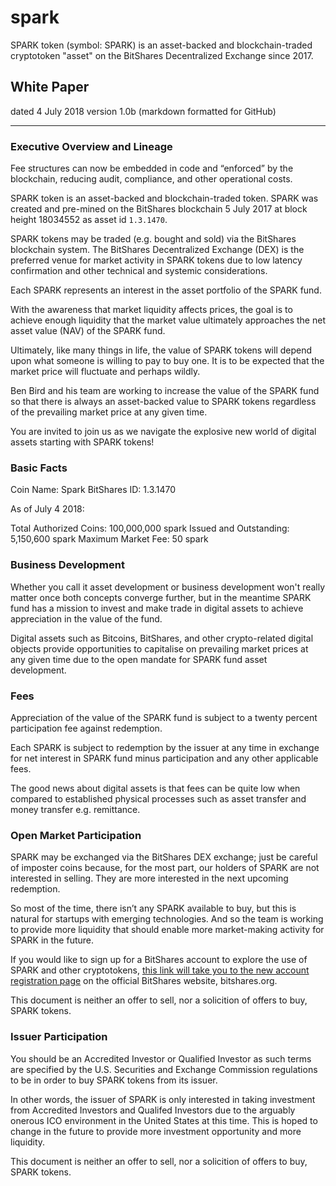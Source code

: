 # spark
SPARK token (symbol: SPARK) is an asset-backed and blockchain-traded cryptotoken "asset" on the BitShares Decentralized Exchange since 2017.

## White Paper
 
dated 4 July 2018
version 1.0b (markdown formatted for GitHub)

* * * * *

### Executive Overview and Lineage

Fee structures can now be embedded in code and “enforced” by the blockchain, reducing audit, compliance, and other operational costs.

SPARK token is an asset-backed and blockchain-traded token. SPARK was created and pre-mined on the BitShares blockchain 5 July 2017 at block height 18034552 as asset id `1.3.1470`.

SPARK tokens may be traded (e.g. bought and sold) via the BitShares blockchain system. The BitShares Decentralized Exchange (DEX) is the preferred venue for market activity in SPARK tokens due to low latency confirmation and other technical and systemic considerations.

Each SPARK represents an interest in the asset portfolio of the SPARK fund.

With the awareness that market liquidity affects prices, the goal is to achieve enough liquidity that the market value ultimately approaches the net asset value (NAV) of the SPARK fund. 

Ultimately, like many things in life, the value of SPARK tokens will depend upon what someone is willing to pay to buy one. It is to be expected that the market price will fluctuate and perhaps wildly. 

Ben Bird and his team are working to increase the value of the SPARK fund so that there is always an asset-backed value to SPARK tokens regardless of the prevailing market price at any given time. 

You are invited to join us as we navigate the explosive new world of digital assets starting with SPARK tokens!

### Basic Facts

Coin Name:	Spark
BitShares ID: 1.3.1470

As of July 4 2018:

Total Authorized Coins: 100,000,000 spark
Issued and Outstanding:    5,150,600 spark
Maximum Market Fee:			50 spark

### Business Development 

Whether you call it asset development or business development won't really matter once both concepts converge further, but in the meantime SPARK fund has a mission to invest and make trade in digital assets to achieve appreciation in the value of the fund. 

Digital assets such as Bitcoins, BitShares, and other crypto-related digital objects provide opportunities to capitalise on prevailing market prices at any given time due to the open mandate for SPARK fund asset development. 


### Fees

Appreciation of the value of the SPARK fund is subject to a twenty percent participation fee against redemption. 

Each SPARK is subject to redemption by the issuer at any time in exchange for net interest in SPARK fund minus participation and any other applicable fees.

The good news about digital assets is that fees can be quite low when compared to established physical processes such as asset transfer and money transfer e.g. remittance.


### Open Market Participation

SPARK may be exchanged via the BitShares DEX exchange; just be careful of imposter coins because, for the most part, our holders of SPARK are not interested in selling. They are more interested in the next upcoming redemption.

So most of the time, there isn’t any SPARK available to buy, but this is natural for startups with emerging technologies. And so the team is working to provide more liquidity that should enable more market-making activity for SPARK in the future.

If you would like to sign up for a BitShares account to explore the use of SPARK and other cryptotokens, [this link will take you to the new account registration page](https://wallet.bitshares.org/?r=buy-bitcoin) on the official BitShares website, bitshares.org. 

This document is neither an offer to sell, nor a solicition of offers to buy, SPARK tokens.


### Issuer Participation

You should be an Accredited Investor or Qualified Investor as such terms are specified by the U.S. Securities and Exchange Commission regulations to be in order to buy SPARK tokens from its issuer. 

In other words, the issuer of SPARK is only interested in taking investment from Accredited Investors and Qualifed Investors due to the arguably onerous ICO environment in the United States at this time. This is hoped to change in the future to provide more investment opportunity and more liquidity. 

This document is neither an offer to sell, nor a solicition of offers to buy, SPARK tokens.


